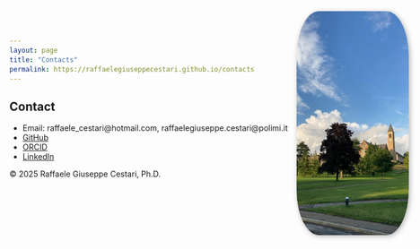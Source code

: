 ```yaml
---
layout: page
title: "Contacts"
permalink: https://raffaelegiuseppecestari.github.io/contacts
---
```


<style>
  .page-img {
    position: fixed;
    top: 20px;
    right: 20px;
    height: 400px;
    width: 200px;
    border-radius: 20%; /* Optional: makes the picture round */
    box-shadow: 2px 2px 10px rgba(0, 0, 0, 0.3); /* Optional: adds a shadow effect */
  }
</style>

<section id="contact">
  <h2>Contact</h2>
  <img src="/assets/images/cornell.jpg" alt="Cornell University" class="page-img">
  <ul>
    <li>Email: raffaele_cestari@hotmail.com, raffaelegiuseppe.cestari@polimi.it</li>
    <li><a href="https://github.com/RaffaeleGiuseppeCestari">GitHub</a></li>
    <li><a href="https://orcid.org/0009-0000-5948-0254">ORCID</a></li>
    <li><a href="https://www.linkedin.com/in/raffaele-giuseppe-cestari/">LinkedIn</a></li>
  </ul>
</section>

<footer>
  <p>&copy; 2025 Raffaele Giuseppe Cestari, Ph.D.</p>
</footer>